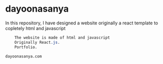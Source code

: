 # dayoonasanya
In this repository, I have designed a website originally a react template to copletely html and javascript



```css
    The website is made of html and javascript
    Originally React.js.
    Portfolio.
```

`dayoonasanya.com`
